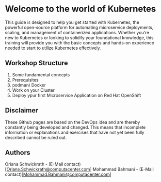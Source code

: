 # Welcome to the world of Kubernetes

This guide is designed to help you get started with Kubernetes, the powerful open-source platform for automating microservice deployments, scaling, and management of containerized applications. Whether you're new to Kubernetes or looking to solidify your foundational knowledge, this training will provide you with the basic concepts and hands-on experience needed to start to utilize Kubernetes effectively.

## Workshop Structure

1. Some fundamental concepts
2. Prerequisites
3. podman/ Docker 
3. Work on your Cluster
4. Deploy ypur first Microservice Application on Red Hat OpenShift

## Disclaimer

These Github pages are based on the DevOps idea and are thereby constantly being developed and changed. This means that incomplete information or explanations and exercises that have not yet been fully described cannot be ruled out.

## Authors

Oriana Schwickrath - (E-Mail contact)[Oriana.Schwickrath@computacenter.com]
Mohammad Bahmani - (E-Mail contact)[Mohammad.Bahmani@computacenter.com]